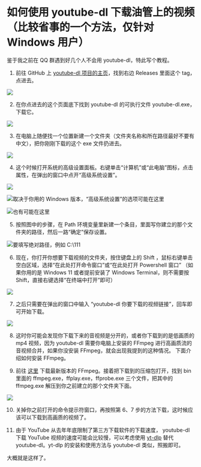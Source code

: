 # 如何使用 youtube-dl 下载油管上的视频（比较省事的一个方法，仅针对 Windows 用户）

鉴于我之前在 QQ 群遇到好几个人不会用 youtube-dl，特此写个教程。

1. 前往 GitHub 上 [youtube-dl 项目的主页](https://github.com/ytdl-org/youtube-dl)，找到右边 Releases 里面这个 tag，点进去。

![](https://wzq02.cf/images/for_hexo/20220816/1.png)

2. 在你点进去的这个页面底下找到 youtube-dl 的可执行文件 youtube-dl.exe，下载它。

![](https://wzq02.cf/images/for_hexo/20220816/2.png)

3. 在电脑上随便找一个位置新建一个文件夹（文件夹名称和所在路径最好不要有中文），把你刚刚下载的这个 exe 文件扔进去。

![](https://wzq02.cf/images/for_hexo/20220816/9.png)

4. 这个时候打开系统的高级设置面板。右键单击“计算机”或“此电脑”图标，点击属性，在弹出的窗口中点开“高级系统设置”。

![](https://wzq02.cf/images/for_hexo/20220816/3.png)

![取决于你用的 Windows 版本，“高级系统设置”的选项可能在这里](https://wzq02.cf/images/for_hexo/20220816/4.png)

![也有可能在这里](https://wzq02.cf/images/for_hexo/20220816/5.png)

5. 按照图中的步骤，在 Path 环境变量里新建一个条目，里面写你建立的那个文件夹的路径，然后一路“确定”保存设置。

![要填写绝对路径，例如 C:\111](https://wzq02.cf/images/for_hexo/20220816/6.png)

6. 现在，你打开你想要下载视频的文件夹，按住键盘上的 Shift ，鼠标右键单击空白区域，选择“在此处打开命令窗口”或“在此处打开 Powershell 窗口”
（如果你用的是 Windows 11 或者提前安装了 Windows Terminal，则不需要按 Shift，直接右键选择“在终端中打开”即可）

![](https://wzq02.cf/images/for_hexo/20220816/7.png)

7. 之后只需要在弹出的窗口中输入 “youtube-dl 你要下载的视频链接”，回车即可开始下载。

![](https://wzq02.cf/images/for_hexo/20220816/10.png)

8. 这时你可能会发现你下载下来的音视频是分开的，或者你下载到的是低画质的 mp4 视频，因为 youtube-dl 需要你电脑上安装的 FFmpeg 进行高画质流的音视频合并，如果你没安装 FFmpeg，就会出现我提到的这种情况。
下面介绍如何安装 FFmpeg。

9. 前往 [这里](https://www.gyan.dev/ffmpeg/builds/ffmpeg-release-full.7z) 下载最新版本的 FFmpeg。接着把下载到的压缩包打开，找到 bin 里面的 ffmpeg.exe，ffplay.exe，ffprobe.exe 三个文件，把其中的 ffmpeg.exe 解压到你之前建立的那个文件夹下面。

![](https://wzq02.cf/images/for_hexo/20220816/8.png)

10. 关掉你之前打开的命令提示符窗口，再按照第 6、7 步的方法下载，这时候应该可以下载到高画质的视频了。

11. 由于 YouTube 从去年年底限制了第三方下载软件的下载速度， youtube-dl 下载 YouTube 视频的速度可能会比较慢，可以考虑使用 [yt-dlp](https://github.com/yt-dlp/yt-dlp) 替代 youtube-dl。yt-dlp 的安装和使用方法与 youtube-dl 类似，照搬即可。

大概就是这样了。